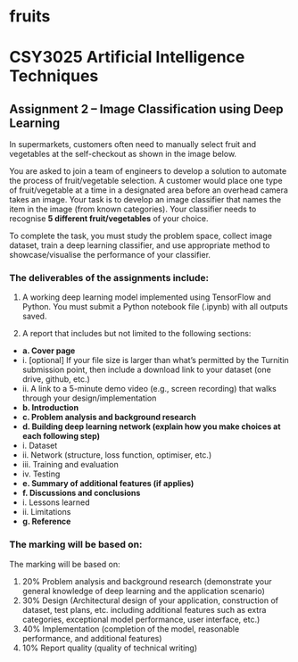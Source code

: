 # fruits

# **CSY3025 Artificial Intelligence Techniques**
## **Assignment 2 – Image Classification using Deep Learning**

In supermarkets, customers often need to manually select fruit and
vegetables at the self-checkout as shown in the image below.

You are asked to join a team of engineers to develop a solution to automate the process of fruit/vegetable selection. A customer would place one type of fruit/vegetable at a time in a designated area before an overhead camera takes an image. Your task is to develop an image classifier that names the item in the image (from known categories). Your classifier needs to recognise **5 different fruit/vegetables** of your choice.

To complete the task, you must study the problem space, collect image dataset, train a deep learning classifier, and use appropriate method to showcase/visualise the performance of your classifier.

### **The deliverables of the assignments include:**
1. A working deep learning model implemented using TensorFlow
and Python. You must submit a Python notebook file (.ipynb) with all outputs saved.
 

2. A report that includes but not limited to the following sections:
*   **a. Cover page**
*    i. [optional] If your file size is larger than what’s permitted by the Turnitin submission point, then include a download link to your dataset (one drive, github, etc.)
*    ii. A link to a 5-minute demo video (e.g., screen recording) that walks through your design/implementation
*   **b. Introduction**
*   **c. Problem analysis and background research**
*   **d. Building deep learning network (explain how you make
choices at each following step)**
*   i. Dataset
*   ii. Network (structure, loss function, optimiser, etc.)
*   iii. Training and evaluation
*   iv. Testing
*   **e. Summary of additional features (if applies)**
*   **f. Discussions and conclusions**
*   i. Lessons learned
*   ii. Limitations
*   **g. Reference**

### **The marking will be based on:**
The marking will be based on:
1. 20% Problem analysis and background research
(demonstrate your general knowledge of deep learning and the
application scenario)
2. 30% Design (Architectural design of your application,
construction of dataset, test plans, etc. including additional features such as extra categories, exceptional model performance, user interface, etc.)
3. 40% Implementation (completion of the model, reasonable performance, and additional features)
4. 10% Report quality (quality of technical writing)
